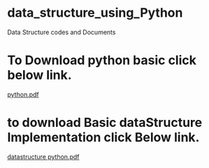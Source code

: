 # data_structure_using_Python
Data Structure codes and Documents 

# To Download python basic click below link.
[python.pdf](https://github.com/Samundar9525/data_structure_using_Python/files/6593540/python.pdf)

# to download Basic dataStructure Implementation click Below link.


[datastructure python.pdf](https://github.com/Samundar9525/data_structure_using_Python/files/6629444/datastructure.python.pdf)

